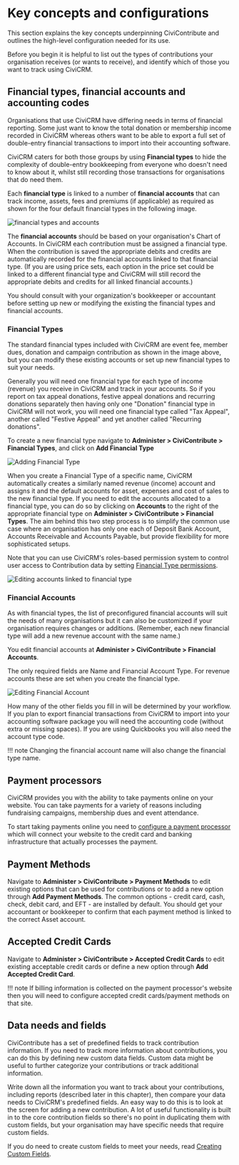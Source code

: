 # Key concepts and configurations

This section explains the key concepts underpinning CiviContribute and outlines
the high-level configuration needed for its use.

Before you begin it is helpful to list out the types of contributions your
organisation receives (or wants to receive), and identify which of those you
want to track using CiviCRM.

## Financial types, financial accounts and accounting codes

Organisations that use CiviCRM have differing needs in terms of financial
reporting.  Some just want to know the total donation or membership income
recorded in CiviCRM whereas others want to be able to export a full set of
double-entry financial transactions to import into their accounting software.

CiviCRM caters for both those groups by using **Financial types** to hide the
complexity of double-entry bookkeeping from everyone who doesn't need to know
about it, whilst still recording those transactions for organisations that do
need them.

Each **financial type** is linked to a number of **financial accounts** that
can track income, assets, fees and premiums (if applicable) as
required as shown for the four default financial types in the following image.


![financial types and accounts](/img/civicontribute-financial-types-and-accounts.png)


The **financial accounts** should be based on your organisation's
Chart of Accounts. In CiviCRM each contribution must be assigned a financial type.
When the contribution is saved the appropriate debits and credits are
automatically recorded for the financial accounts linked to that financial type.
(If you are using
price sets, each option in the price set could be linked to a different
financial type and CiviCRM will still record the appropriate debits and
credits for all linked financial accounts.)  

You should consult with your organization's bookkeeper or accountant before
setting up new or modifying the existing the financial types and financial
accounts.

### Financial Types

The standard financial types included with CiviCRM are event fee, member dues,
donation and campaign contribution  as shown in the image above, but you can
modify these existing accounts or set up new financial types to suit your needs.

Generally you will need one financial type for each type of income (revenue)
you receive in CiviCRM and track in your accounts. So if you report on tax
appeal donations, festive appeal donations and recurring donations separately
then having only one "Donation" financial type in CiviCRM will not work, you
will need one financial type called "Tax Appeal", another called "Festive
Appeal" and yet another called "Recurring donations".

To create a new financial type navigate to **Administer > CiviContribute >
Financial Types**,  and click on **Add Financial Type**

![Adding Financial Type](/img/civicontribute-financial-types-add-new.png)

When you create a Financial Type of a specific name, CiviCRM automatically
creates a similarly named revenue (income) account and assigns it and
the default accounts for asset, expenses and cost of sales to the new financial
type. If you need to edit the accounts allocated to a financial type,
you can do so by clicking on **Accounts** to the right of the appropriate
financial type on **Administer > CiviContribute > Financial Types**.
The aim behind this two step process is to
simplify the common use case where an organisation has only one each of
Deposit Bank Account, Accounts Receivable and Accounts Payable, but provide
flexibility for more sophisticated setups.

Note that you can use CiviCRM's roles-based permission system to control user access to Contribution data by setting [Financial Type permissions](/initial-set-up/permissions-and-access-control.md#financial-type-permissions).

![Editing accounts linked to financial type](/img/civicontribute-financial-types-linked-accounts.png)

### Financial Accounts

As with financial types, the list of preconfigured financial accounts will
suit the needs of many organisations but it can also be customized if your
organisation requires changes or additions. (Remember, each new financial type
will add a new revenue account with the same name.)

You edit financial accounts at **Administer > CiviContribute > Financial Accounts**.

The only required fields are Name and Financial Account Type. For revenue
accounts these are set when you create the financial type.

![Editing Financial Account](/img/civicontribute-financial-account-edit.png)

How many of the other fields you fill in will be determined by your workflow.
If you plan to export financial transactions from CiviCRM to import into your
accounting software package you will need the accounting code (without
extra or missing spaces).  If you are using Quickbooks you will also need the
account type code.

!!! note
    Changing the financial account name will also change the financial type name.

## Payment processors

CiviCRM provides you with the ability to take payments online on your
website. You can take payments for a variety of reasons including
fundraising campaigns, membership dues and event attendance.

To start taking payments online you need to [configure a payment processor](../contributions/payment-processors)
which will connect your website to the credit card and banking
infrastructure that actually processes the payment.

## Payment Methods

Navigate to **Administer > CiviContribute > Payment Methods** to
edit existing options that can be used for contributions or to add a new
option through **Add Payment Methods**. The common options - credit
card, cash, check, debit card, and EFT - are installed by default. You should
get your accountant or bookkeeper to confirm that each payment method is linked
to the correct Asset account.


## Accepted Credit Cards

Navigate to **Administer > CiviContribute > Accepted Credit Cards** to
edit existing acceptable credit cards or define a new option through
**Add Accepted Credit Card**.

!!! note
    If billing information is collected on the payment processor's website
    then you will need to configure accepted credit cards/payment methods on 
    that site.

## Data needs and fields

CiviContribute has a set of predefined fields to track contribution
information. If you need to track more information about contributions,
you can do this by defining new custom data fields. Custom data might be
useful to further categorize your contributions or track additional
information.

Write down all the information you want to track about your
contributions, including reports (described later in this chapter), then
compare your data needs to CiviCRM's predefined fields. An easy way to
do this is to look at the screen for adding a new contribution. A lot
of useful functionality is built in to the core contribution fields so
there's no point in duplicating them with custom fields, but your
organisation may have specific needs that require custom fields.

If you do need to create custom fields to meet your needs, read [Creating Custom Fields](../organising-your-data/creating-custom-fields).
